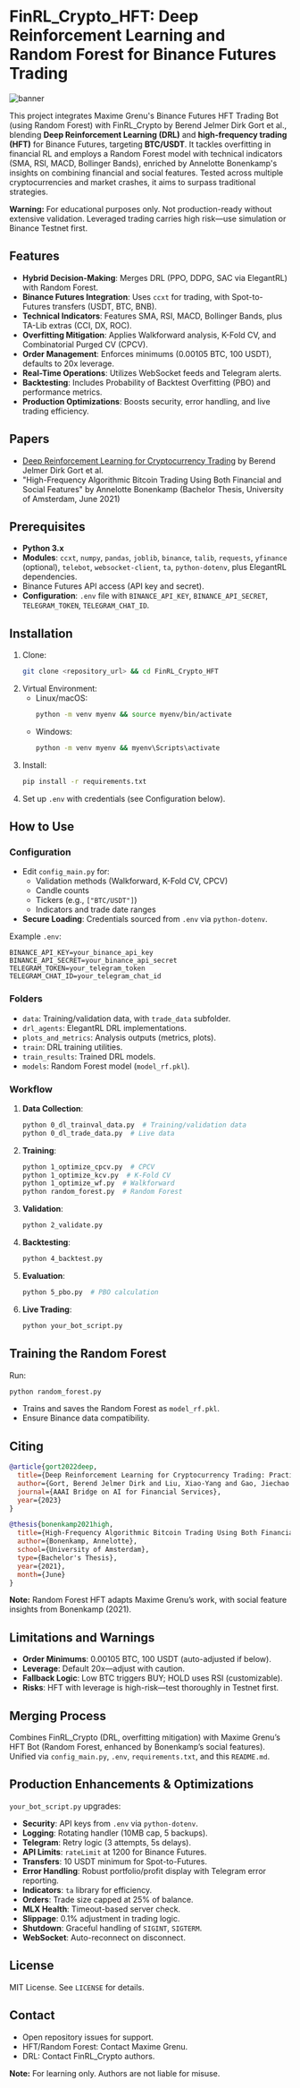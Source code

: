 # FinRL_Crypto_HFT: Deep Reinforcement Learning and Random Forest for Binance Futures Trading

![banner](https://user-images.githubusercontent.com/69801109/214294114-a718d378-6857-4182-9331-20869d64d3d9.png)

This project integrates Maxime Grenu's Binance Futures HFT Trading Bot (using Random Forest) with FinRL_Crypto by Berend Jelmer Dirk Gort et al., blending **Deep Reinforcement Learning (DRL)** and **high-frequency trading (HFT)** for Binance Futures, targeting **BTC/USDT**. It tackles overfitting in financial RL and employs a Random Forest model with technical indicators (SMA, RSI, MACD, Bollinger Bands), enriched by Annelotte Bonenkamp's insights on combining financial and social features. Tested across multiple cryptocurrencies and market crashes, it aims to surpass traditional strategies.

**Warning:** For educational purposes only. Not production-ready without extensive validation. Leveraged trading carries high risk—use simulation or Binance Testnet first.

## Features

- **Hybrid Decision-Making**: Merges DRL (PPO, DDPG, SAC via ElegantRL) with Random Forest.
- **Binance Futures Integration**: Uses `ccxt` for trading, with Spot-to-Futures transfers (USDT, BTC, BNB).
- **Technical Indicators**: Features SMA, RSI, MACD, Bollinger Bands, plus TA-Lib extras (CCI, DX, ROC).
- **Overfitting Mitigation**: Applies Walkforward analysis, K-Fold CV, and Combinatorial Purged CV (CPCV).
- **Order Management**: Enforces minimums (0.00105 BTC, 100 USDT), defaults to 20x leverage.
- **Real-Time Operations**: Utilizes WebSocket feeds and Telegram alerts.
- **Backtesting**: Includes Probability of Backtest Overfitting (PBO) and performance metrics.
- **Production Optimizations**: Boosts security, error handling, and live trading efficiency.

## Papers

- [Deep Reinforcement Learning for Cryptocurrency Trading](https://arxiv.org/abs/2209.05559) by Berend Jelmer Dirk Gort et al.
- "High-Frequency Algorithmic Bitcoin Trading Using Both Financial and Social Features" by Annelotte Bonenkamp (Bachelor Thesis, University of Amsterdam, June 2021)

## Prerequisites

- **Python 3.x**
- **Modules**: `ccxt`, `numpy`, `pandas`, `joblib`, `binance`, `talib`, `requests`, `yfinance` (optional), `telebot`, `websocket-client`, `ta`, `python-dotenv`, plus ElegantRL dependencies.
- Binance Futures API access (API key and secret).
- **Configuration**: `.env` file with `BINANCE_API_KEY`, `BINANCE_API_SECRET`, `TELEGRAM_TOKEN`, `TELEGRAM_CHAT_ID`.

## Installation

1. Clone:
   ```bash
   git clone <repository_url> && cd FinRL_Crypto_HFT
   ```
2. Virtual Environment:
   - Linux/macOS:
     ```bash
     python -m venv myenv && source myenv/bin/activate
     ```
   - Windows:
     ```bash
     python -m venv myenv && myenv\Scripts\activate
     ```
3. Install:
   ```bash
   pip install -r requirements.txt
   ```
4. Set up `.env` with credentials (see Configuration below).

## How to Use

### Configuration

- Edit `config_main.py` for:
  - Validation methods (Walkforward, K-Fold CV, CPCV)
  - Candle counts
  - Tickers (e.g., `["BTC/USDT"]`)
  - Indicators and trade date ranges
- **Secure Loading**: Credentials sourced from `.env` via `python-dotenv`.

Example `.env`:
```plaintext
BINANCE_API_KEY=your_binance_api_key
BINANCE_API_SECRET=your_binance_api_secret
TELEGRAM_TOKEN=your_telegram_token
TELEGRAM_CHAT_ID=your_telegram_chat_id
```

### Folders

- `data`: Training/validation data, with `trade_data` subfolder.
- `drl_agents`: ElegantRL DRL implementations.
- `plots_and_metrics`: Analysis outputs (metrics, plots).
- `train`: DRL training utilities.
- `train_results`: Trained DRL models.
- `models`: Random Forest model (`model_rf.pkl`).

### Workflow

1. **Data Collection**:
   ```bash
   python 0_dl_trainval_data.py  # Training/validation data
   python 0_dl_trade_data.py  # Live data
   ```
2. **Training**:
   ```bash
   python 1_optimize_cpcv.py  # CPCV
   python 1_optimize_kcv.py  # K-Fold CV
   python 1_optimize_wf.py  # Walkforward
   python random_forest.py  # Random Forest
   ```
3. **Validation**:
   ```bash
   python 2_validate.py
   ```
4. **Backtesting**:
   ```bash
   python 4_backtest.py
   ```
5. **Evaluation**:
   ```bash
   python 5_pbo.py  # PBO calculation
   ```
6. **Live Trading**:
   ```bash
   python your_bot_script.py
   ```

## Training the Random Forest

Run:
```bash
python random_forest.py
```
- Trains and saves the Random Forest as `model_rf.pkl`.
- Ensure Binance data compatibility.

## Citing

```bibtex
@article{gort2022deep,
  title={Deep Reinforcement Learning for Cryptocurrency Trading: Practical Approach to Address Backtest Overfitting},
  author={Gort, Berend Jelmer Dirk and Liu, Xiao-Yang and Gao, Jiechao and Chen, Shuaiyu and Wang, Christina Dan},
  journal={AAAI Bridge on AI for Financial Services},
  year={2023}
}

@thesis{bonenkamp2021high,
  title={High-Frequency Algorithmic Bitcoin Trading Using Both Financial and Social Features},
  author={Bonenkamp, Annelotte},
  school={University of Amsterdam},
  type={Bachelor's Thesis},
  year={2021},
  month={June}
}
```

**Note:** Random Forest HFT adapts Maxime Grenu’s work, with social feature insights from Bonenkamp (2021).

## Limitations and Warnings

- **Order Minimums**: 0.00105 BTC, 100 USDT (auto-adjusted if below).
- **Leverage**: Default 20x—adjust with caution.
- **Fallback Logic**: Low BTC triggers BUY; HOLD uses RSI (customizable).
- **Risks**: HFT with leverage is high-risk—test thoroughly in Testnet first.

## Merging Process

Combines FinRL_Crypto (DRL, overfitting mitigation) with Maxime Grenu’s HFT Bot (Random Forest, enhanced by Bonenkamp’s social features). Unified via `config_main.py`, `.env`, `requirements.txt`, and this `README.md`.

## Production Enhancements & Optimizations

`your_bot_script.py` upgrades:
- **Security**: API keys from `.env` via `python-dotenv`.
- **Logging**: Rotating handler (10MB cap, 5 backups).
- **Telegram**: Retry logic (3 attempts, 5s delays).
- **API Limits**: `rateLimit` at 1200 for Binance Futures.
- **Transfers**: 10 USDT minimum for Spot-to-Futures.
- **Error Handling**: Robust portfolio/profit display with Telegram error reporting.
- **Indicators**: `ta` library for efficiency.
- **Orders**: Trade size capped at 25% of balance.
- **MLX Health**: Timeout-based server check.
- **Slippage**: 0.1% adjustment in trading logic.
- **Shutdown**: Graceful handling of `SIGINT`, `SIGTERM`.
- **WebSocket**: Auto-reconnect on disconnect.

## License

MIT License. See `LICENSE` for details.

## Contact

- Open repository issues for support.
- HFT/Random Forest: Contact Maxime Grenu.
- DRL: Contact FinRL_Crypto authors.

**Note:** For learning only. Authors are not liable for misuse.
